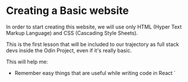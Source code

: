 # Creating a Basic website

In order to start creating this website, we will use only HTML (Hyper Text Markup Language) and CSS (Cascading Style Sheets).

This is the first lesson that will be included to our trajectory as full stack devs inside the Odin Project, even if it's really basic.

This will help me:

- Remember easy things that are useful while writing code in React
`
